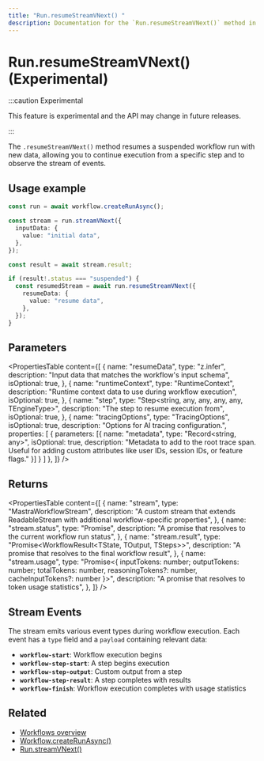 ```yaml
---
title: "Run.resumeStreamVNext() "
description: Documentation for the `Run.resumeStreamVNext()` method in workflows, which enables real-time resumption and streaming of suspended workflow runs.
---
```


# Run.resumeStreamVNext() (Experimental)

:::caution Experimental

This feature is experimental and the API may change in future releases.

:::

The `.resumeStreamVNext()` method resumes a suspended workflow run with new data, allowing you to continue execution from a specific step and to observe the stream of events.

## Usage example

```typescript showLineNumbers copy
const run = await workflow.createRunAsync();

const stream = run.streamVNext({
  inputData: {
    value: "initial data",
  },
});

const result = await stream.result;

if (result!.status === "suspended") {
  const resumedStream = await run.resumeStreamVNext({
    resumeData: {
      value: "resume data",
    },
  });
}
```

## Parameters

<PropertiesTable
content={[
{
name: "resumeData",
type: "z.infer<TInput>",
description: "Input data that matches the workflow's input schema",
isOptional: true,
},
{
name: "runtimeContext",
type: "RuntimeContext",
description: "Runtime context data to use during workflow execution",
isOptional: true,
},
{
name: "step",
type: "Step<string, any, any, any, any, TEngineType>",
description: "The step to resume execution from",
isOptional: true,
},
{
name: "tracingOptions",
type: "TracingOptions",
isOptional: true,
description: "Options for AI tracing configuration.",
properties: [
{
parameters: [{
name: "metadata",
type: "Record<string, any>",
isOptional: true,
description: "Metadata to add to the root trace span. Useful for adding custom attributes like user IDs, session IDs, or feature flags."
}]
}
]
},
]}
/>

## Returns

<PropertiesTable
content={[
{
name: "stream",
type: "MastraWorkflowStream<ChunkType>",
description: "A custom stream that extends ReadableStream<ChunkType> with additional workflow-specific properties",
},
{
name: "stream.status",
type: "Promise<RunStatus>",
description: "A promise that resolves to the current workflow run status",
},
{
name: "stream.result",
type: "Promise<WorkflowResult<TState, TOutput, TSteps>>",
description: "A promise that resolves to the final workflow result",
},
{
name: "stream.usage",
type: "Promise<{ inputTokens: number; outputTokens: number; totalTokens: number, reasoningTokens?: number, cacheInputTokens?: number }>",
description: "A promise that resolves to token usage statistics",
},
]}
/>

## Stream Events

The stream emits various event types during workflow execution. Each event has a `type` field and a `payload` containing relevant data:

- **`workflow-start`**: Workflow execution begins
- **`workflow-step-start`**: A step begins execution
- **`workflow-step-output`**: Custom output from a step
- **`workflow-step-result`**: A step completes with results
- **`workflow-finish`**: Workflow execution completes with usage statistics

## Related

- [Workflows overview](/docs/workflows/overview#testing-workflows-locally)
- [Workflow.createRunAsync()](../../../reference/workflows/workflow-methods/create-run)
- [Run.streamVNext()](./streamVNext)
